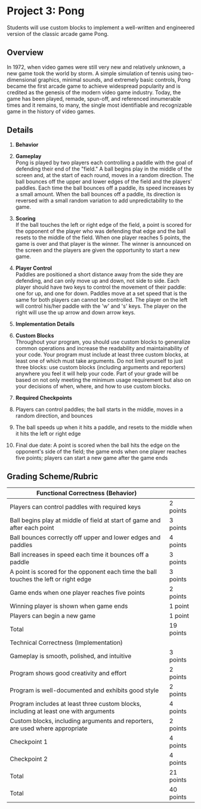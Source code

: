 <!--- REVISED -->
# Project 3: Pong	

Students will use custom blocks to implement a well-written and engineered version of the classic arcade game Pong.

## Overview

In 1972, when video games were still very new and relatively unknown, a new game took the world by storm.  A simple simulation of tennis using two-dimensional graphics, minimal sounds, and extremely basic controls, Pong became the first arcade game to achieve widespread popularity and is credited as the genesis of the modern video game industry.  Today, the game has been played, remade, spun-off, and referenced innumerable times and it remains, to many, the single most identifiable and recognizable game in the history of video games.

## Details
1. **Behavior**
  1. **Gameplay** <br/>
Pong is played by two players each controlling a paddle with the goal of defending their end of the "field."  A ball begins play in the middle of the screen and, at the start of each round, moves in a random direction.  The ball bounces off the upper and lower edges of the field and the players' paddles.  Each time the ball bounces off a paddle, its speed increases by a small amount.  When the ball bounces off a paddle, its direction is reversed with a small random variation to add unpredictability to the game.
  1. **Scoring** <br/>
If the ball touches the left or right edge of the field, a point is scored for the opponent of the player who was defending that edge and the ball resets to the middle of the field.  When one player reaches 5 points, the game is over and that player is the winner.  The winner is announced on the screen and the players are given the opportunity to start a new game.
  1. **Player Control** <br/>
Paddles are positioned a short distance away from the side they are defending, and can only move up and down, not side to side.  Each player should have two keys to control the movement of their paddle: one for up, and one for down.  Paddles move at a set speed that is the same for both players can cannot be controlled.  The player on the left will control his/her paddle with the 'w' and 's' keys.  The player on the right will use the up arrow and down arrow keys.
 
1. **Implementation Details**
  1. **Custom Blocks** <br/>
Throughout your program, you should use custom blocks to generalize common operations and increase the readability and maintainability of your code.  Your program must include at least three custom blocks, at least one of which must take arguments.  Do not limit yourself to just three blocks: use custom blocks (including arguments and reporters) anywhere you feel it will help your code.  Part of your grade will be based on not only meeting the minimum usage requirement but also on your decisions of when, where, and how to use custom blocks.

1. **Required Checkpoints**
  1. Players can control paddles; the ball starts in the middle, moves in a random direction, and bounces 
  1. The ball speeds up when it hits a paddle, and resets to the middle when it hits the left or right edge
  1. Final due date: A point is scored when the ball hits the edge on the opponent's side of the field; the game ends when one player reaches five points; players can start a new game after the game ends

## Grading Scheme/Rubric

|Functional Correctness (Behavior)| |
| -- | -- |
|Players can control paddles with required keys | 2 points|
|Ball begins play at middle of field at start of game and after each point | 3 points|
|Ball bounces correctly off upper and lower edges and paddles | 4 points|
|Ball increases in speed each time it bounces off a paddle | 3 points|
|A point is scored for the opponent each time the ball touches the left or right edge | 3 points|
|Game ends when one player reaches five points | 2 points|
|Winning player is shown when game ends | 1 point|
|Players can begin a new game | 1 point|
|Total | 19 points|
|Technical Correctness (Implementation) | |
|Gameplay is smooth, polished, and intuitive | 3 points|
|Program shows good creativity and effort | 2 points|
|Program is well-documented and exhibits good style | 2 points|
|Program includes at least three custom blocks, including at least one with arguments | 4 points|
|Custom blocks, including arguments and reporters, are used where appropriate | 2 points|
|Checkpoint 1 | 4 points|
|Checkpoint 2 | 4 points|
|Total | 21 points|
|Total | 40 points|

